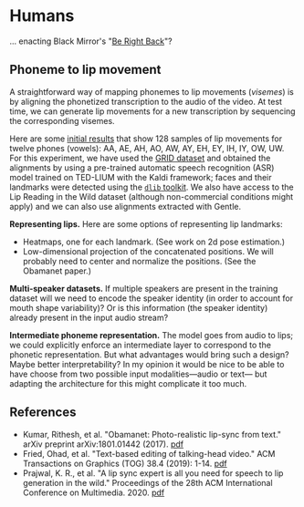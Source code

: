 # Humans

... enacting Black Mirror's "[Be Right Back](https://www.imdb.com/title/tt2290780/)"?

## Phoneme to lip movement

A straightforward way of mapping phonemes to lip movements (_visemes_) is by aligning the phonetized transcription to the audio of the video.
At test time, we can generate lip movements for a new transcription by sequencing the corresponding visemes.

Here are some [initial results](http://speed.pub.ro/xts/backup-2020-05-20) that show 128 samples of lip movements for twelve phones (vowels):
AA, AE, AH, AO, AW, AY, EH, EY, IH, IY, OW, UW.
For this experiment, we have used the [GRID dataset](https://pubmed.ncbi.nlm.nih.gov/17139705/) and
obtained the alignments by using a pre-trained automatic speech recognition (ASR) model trained on TED-LIUM with the Kaldi framework;
faces and their landmarks were detected using the [`dlib` toolkit](http://dlib.net/).
We also have access to the Lip Reading in the Wild dataset (although non-commercial conditions might apply) and we can also use alignments extracted with Gentle.

**Representing lips.**
Here are some options of representing lip landmarks:

- Heatmaps, one for each landmark.
(See work on 2d pose estimation.)
- Low-dimensional projection of the concatenated positions.
We will probably need to center and normalize the positions.
(See the Obamanet paper.)

**Multi-speaker datasets.**
If multiple speakers are present in the training dataset will we need to encode the speaker identity (in order to account for mouth shape variability)?
Or is this information (the speaker identity) already present in the input audio stream?

**Intermediate phoneme representation.**
The model goes from audio to lips;
we could explicitly enforce an intermediate layer to correspond to the phonetic representation.
But what advantages would bring such a design? Maybe better interpretability?
In my opinion it would be nice to be able to have choose from two possible input modalities—audio or text—
but adapting the architecture for this might complicate it too much.

## References

- Kumar, Rithesh, et al. "Obamanet: Photo-realistic lip-sync from text." arXiv preprint arXiv:1801.01442 (2017). [pdf](https://arxiv.org/pdf/1801.01442.pdf)
- Fried, Ohad, et al. "Text-based editing of talking-head video." ACM Transactions on Graphics (TOG) 38.4 (2019): 1-14. [pdf](https://dl.acm.org/doi/pdf/10.1145/3306346.3323028)
- Prajwal, K. R., et al. "A lip sync expert is all you need for speech to lip generation in the wild." Proceedings of the 28th ACM International Conference on Multimedia. 2020. [pdf](http://cvit.iiit.ac.in/research/projects/cvit-projects/a-lip-sync-expert-is-all-you-need-for-speech-to-lip-generation-in-the-wild/)
